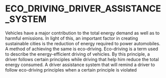 # ECO_DRIVING_DRIVER_ASSISTANCE_SYSTEM
 Vehicles have a major contribution to the total energy demand as well as to harmful emissions. In light of this, an important factor in creating sustainable cities is the reduction of energy required to power automobiles. A method of achieving the same is eco-driving. Eco-driving is a term used to describe the energy-efficient driving of vehicles. By this principle, a driver follows certain principles while driving that help him reduce the total energy consumed. A driver assistance system that will remind a driver to follow eco-driving principles when a certain principle is violated

